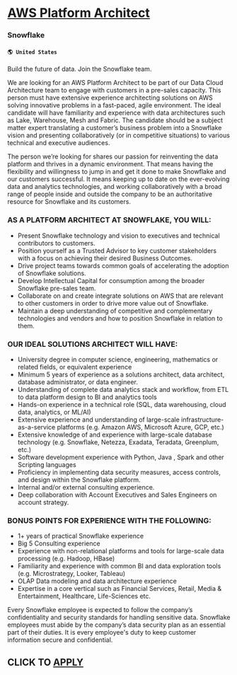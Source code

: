 # [AWS Platform Architect](https://www.remotewlb.com/apply/aws-platform-architect-62986)  
### Snowflake  
#### `🌎 United States`  

Build the future of data. Join the Snowflake team.

We are looking for an AWS Platform Architect to be part of our Data Cloud Architecture team to engage with customers in a pre-sales capacity. This person must have extensive experience architecting solutions on AWS solving innovative problems in a fast-paced, agile environment. The ideal candidate will have familiarity and experience with data architectures such as Lake, Warehouse, Mesh and Fabric. The candidate should be a subject matter expert translating a customer’s business problem into a Snowflake vision and presenting collaboratively (or in competitive situations) to various technical and executive audiences.

The person we’re looking for shares our passion for reinventing the data platform and thrives in a dynamic environment. That means having the flexibility and willingness to jump in and get it done to make Snowflake and our customers successful. It means keeping up to date on the ever-evolving data and analytics technologies, and working collaboratively with a broad range of people inside and outside the company to be an authoritative resource for Snowflake and its customers.

###  **AS A PLATFORM ARCHITECT AT SNOWFLAKE, YOU WILL:**

  * Present Snowflake technology and vision to executives and technical contributors to customers.
  * Position yourself as a Trusted Advisor to key customer stakeholders with a focus on achieving their desired Business Outcomes. 
  * Drive project teams towards common goals of accelerating the adoption of Snowflake solutions. 
  * Develop Intellectual Capital for consumption among the broader Snowflake pre-sales team.
  * Collaborate on and create integrate solutions on AWS that are relevant to other customers in order to drive more value out of Snowflake. 
  * Maintain a deep understanding of competitive and complementary technologies and vendors and how to position Snowflake in relation to them.

### **OUR IDEAL SOLUTIONS ARCHITECT WILL HAVE:**

  * University degree in computer science, engineering, mathematics or related fields, or equivalent experience
  * Minimum 5 years of experience as a solutions architect, data architect, database administrator, or data engineer.
  * Understanding of complete data analytics stack and workflow, from ETL to data platform design to BI and analytics tools
  * Hands-on experience in a technical role (SQL, data warehousing, cloud data, analytics, or ML/AI)
  * Extensive experience and understanding of large-scale infrastructure-as-a-service platforms (e.g. Amazon AWS, Microsoft Azure, GCP, etc.)
  * Extensive knowledge of and experience with large-scale database technology (e.g. Snowflake, Netezza, Exadata, Teradata, Greenplum, etc.)
  * Software development experience with Python, Java , Spark and other Scripting languages
  * Proficiency in implementing data security measures, access controls, and design within the Snowflake platform.
  * Internal and/or external consulting experience.
  * Deep collaboration with Account Executives and Sales Engineers on account strategy.

### **BONUS POINTS FOR EXPERIENCE WITH THE FOLLOWING:**

  * 1+ years of practical Snowflake experience
  * Big 5 Consulting experience
  * Experience with non-relational platforms and tools for large-scale data processing (e.g. Hadoop, HBase)
  * Familiarity and experience with common BI and data exploration tools (e.g. Microstrategy, Looker, Tableau)
  * OLAP Data modeling and data architecture experience 
  * Expertise in a core vertical such as Financial Services, Retail, Media & Entertainment, Healthcare, Life-Sciences etc.

Every Snowflake employee is expected to follow the company’s confidentiality and security standards for handling sensitive data. Snowflake employees must abide by the company’s data security plan as an essential part of their duties. It is every employee's duty to keep customer information secure and confidential.

  
## CLICK TO [APPLY](https://www.remotewlb.com/apply/aws-platform-architect-62986)

